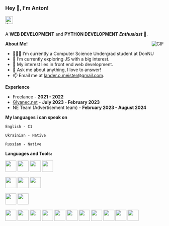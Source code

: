 <h3 title="hehehe"> Hey 👋, I'm Anton!</h3>

<a href="t.me/l4nd3r115">
  <img align="left" alt="Anton's Telegram" width="24px" src="https://cdn.simpleicons.org/telegram/black/white" />
</a>





<br />
<br />

A **WEB DEVELOPMENT** and **PYTHON DEVELOPMENT** ***Enthusiast*** 🚀.
 

  <img align="right" alt="GIF" src="https://i.pinimg.com/originals/e4/26/70/e426702edf874b181aced1e2fa5c6cde.gif" />

**About Me!**

- 👨🏽‍💻 I’m currently a Computer Science Undergrad student at DonNU
- 🌱 I’m currently exploring JS with a big interest. 
- 🤔 My interest lies in front end web development.
- 💬 Ask me about anything, I love to answer!
- 📫 Email me at [lander.o.meister@gmail.com](mailto:lander.o.meister@gmail.com).

**Experience**

- Freelance - **2021 - 2022**
- <a href="https://glyanec.net">Glyanec.net</a> - **July 2023 - February 2023**
- NE Team (Advertisement team) - **February 2023 - August 2024**

**My languages i can speak on**

<code>English - C1</code>

<code>Ukrainian - Native</code>

<code>Russian - Native</code>


**Languages and Tools:**  


<code><img height="35" src="https://cdn.simpleicons.org/python/black/white"></code>
<code><img height="35" src="https://cdn.simpleicons.org/javascript/black/white"></code>
<code><img height="35" src="https://cdn.simpleicons.org/html5/black/white"></code>
<code><img height="35" src="https://cdn.simpleicons.org/css3/black/white"></code>

<code><img height="35" src="https://cdn.simpleicons.org/mysql/black/white"></code>
<code><img height="35" src="https://cdn.simpleicons.org/sqlite/black/white"></code>
<code><img height="35" src="https://cdn.simpleicons.org/mongodb/black/white"></code>

<code><img height="35" src="https://cdn.simpleicons.org/wordpress/black/white"></code>
<code><img height="35" src="https://cdn.simpleicons.org/laravel/black/white"></code>

<code><img height="35" src="https://cdn.simpleicons.org/git/black/white"></code>
<code><img height="35" src="https://cdn.simpleicons.org/linux/black/white"></code>
<code><img height="35" src="https://cdn.simpleicons.org/sqlite/black/white"></code>
<code><img height="35" src="https://cdn.simpleicons.org/blender/black/white"></code>
<code><img height="35" src="https://cdn.simpleicons.org/googlecloud/black/white"></code>
<code><img height="35" src="https://cdn.simpleicons.org/apache/black/white"></code>
<code><img height="35" src="https://cdn.simpleicons.org/windows/black/white"></code>
<code><img height="35" src="https://cdn.simpleicons.org/android/black/white"></code>
<code><img height="35" src="https://cdn.simpleicons.org/docker/black/white"></code>
<code><img height="35" src="https://cdn.simpleicons.org/adobephotoshop/black/white"></code>
<code><img height="35" src="https://cdn.simpleicons.org/adobeillustrator/black/white"></code>
